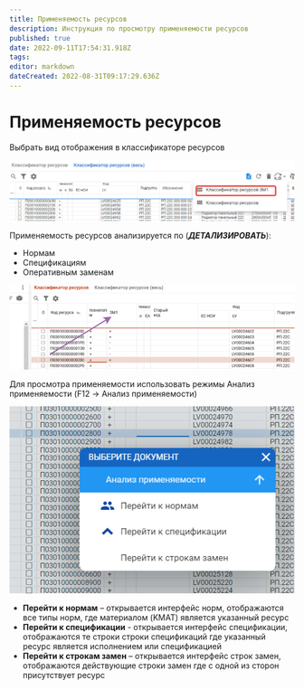 ```yaml
---
title: Применяемость ресурсов
description: Инструкция по просмотру применяемости ресурсов
published: true
date: 2022-09-11T17:54:31.918Z
tags: 
editor: markdown
dateCreated: 2022-08-31T09:17:29.636Z
---
```


# Применяемость ресурсов

Выбрать вид отображения в классификаторе ресурсов

![](<../../../assets/image (24).png>)

Применяемость ресурсов анализируется по (_**ДЕТАЛИЗИРОВАТЬ**_):

* Нормам
* Спецификациям
* Оперативным заменам

![](<../../../assets/image (59).png>)

Для просмотра применяемости использовать режимы Анализ применяемости (F12 -> Анализ применяемости)

![](<../../../assets/image (72).png>)

* **Перейти к нормам** – открывается интерфейс норм, отображаются все типы норм, где материалом (KMAT) является указанный ресурс
* **Перейти к спецификации**  - открывается интерфейс спецификации, отображаются те строки строки спецификаций где указанный ресурс является исполнением или спецификацией
* **Перейти к строкам замен** – открывается интерфейс строк замен, отображаются действующие строки замен где с одной из сторон присутствует ресурс
